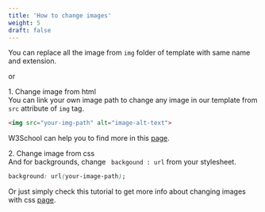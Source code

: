 ```yaml
---
title: 'How to change images'
weight: 5
draft: false
---
```

You can replace all the image from `img` folder of template with same name and extension.

or

1\. Change image from html  
You can link your own image path to change any image in our template from `src` attribute of `img` tag.

```html
<img src="your-img-path" alt="image-alt-text">
```

W3School can help you to find more in this [page](https://www.w3schools.com/TagS/tag_img.asp).

2\. Change image from css  
And for backgrounds, change ` backgound : url` from your stylesheet.

```css
background: url(your-image-path);
```

Or just simply check this tutorial to get more info about changing images with css [page](https://www.w3schools.com/css/css_background.asp).
